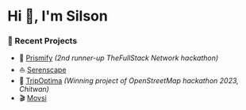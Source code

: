 <h1>Hi 👋, I'm Silson</h1>

### 🌙 Recent Projects
- 🔮 [Prismify](https://prismify.vercel.app) _(2nd runner-up TheFullStack Network hackathon)_
- ⛵ [Serenscape](https://serenscape.netlify.app)
- 📌 [TripOptima](https://tripoptima.netlify.app/) _(Winning project of OpenStreetMap hackathon 2023, Chitwan)_
- 🎬 [Movsi](https://movsi.netlify.app)

